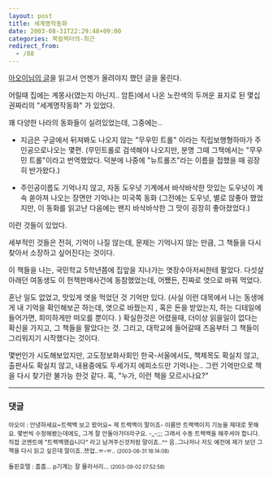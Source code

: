 ```yaml
---
layout: post
title: 세계명작동화
date: 2003-08-31T22:29:48+09:00
categories: 북컬렉터의-최근
redirect_from:
  - /88
---
```


<a href="http://madberry.new21.net/pmachine/index.php?id=P160">아오이님의 글</a>을 읽고서 언젠가 올려야지 했던 글을 올린다.

어릴때 집에는 계몽사(였는지 아닌지.. 암튼)에서 나온 노란색의 두꺼운 표지로 된 몇십권짜리의 "세계명작동화" 가 있었다.

꽤 다양한 나라의 동화들이 실려있었는데, 그중에는..

- 지금은 구글에서 뒤져봐도 나오지 않는 "무우민 트롤" 이라는 직립보행형하마가 주인공으로나오는 몇편. (무민트롤로 검색해야 나오지만, 분명 그때 그책에서는 "무우민 트롤"이라고 번역했었다. 덕분에 나중에 "뉴트롤즈"라는 이름을 접했을 때 굉장히 반가왔다.)

- 주인공이름도 기억나지 않고, 자동 도우넛 기계에서 바삭바삭한 맛있는 도우넛이 계속 쏟아져 나오는 장면만 기억나는 미국쪽 동화 (그전에는 도우넛, 별로 않좋아 했었지만, 이 동화를 읽고난 다음에는 왠지 바삭바삭한 그 맛이 굉장히 좋아졌었다.)

이런 것들이 있었다.

세부적인 것들은 전혀, 기억이 나질 않는데, 문제는 기억나지 않는 만큼, 그 책들을 다시 찾아서 소장하고 싶어진다는 것이다.

이 책들을 나는, 국민학교 5학년쯤에 집앞을 지나가는 엿장수아저씨한테 팔았다. 다섯살 아래던 여동생도 이 헌책판매사건에 동참했었는데, 어쨌든, 진짜로 엿으로 바꿔 먹었다.

혼난 일도 없었고, 맛있게 엿을 먹었던 것 기억만 있다. (사실 이런 대목에서 나는 동생에게 내 기억을 확인해보곤 하는데, 엿으로 바꿨는지 , 혹은 돈을 받았는지, 하는 디테일에 들어가면, 희미하게만 떠오를 뿐이다. ) 확실한것은 어렸을때, 더이상 읽을일이 없다는 확신을 가지고, 그 책들을 팔았다는 것. 그리고, 대학교에 들어갈때 즈음부터 그 책들이 그리워지기 시작했다는 것이다.

몇번인가 시도해보았지만, 고도정보화사회인 한국-서울에서도, 책제목도 확실치 않고, 출판사도 확실치 않고, 내용중에도 두세가지 에피소드만 기억나는.. 그런 기억만으로 책을 다시 찾기란 불가능 한것 같다. 혹, "누가, 이런 책을 모르시나요?"

* * *

### 댓글



<!--- cmt:191 --->
<!--- mail: --->
<!--- parent:0 --->

<small class=comment>아오이 : 안녕하세요~트랙백 보고 왔어요~ 제 트랙백이 말이죠- 이름만 트랙백이지 기능을 제대로 못해요. 몇번씩 수정해봤는데에도, 그게 잘 안돌아가더라구요. -_-;;; 그래서 수동 트랙백을 해주셔야 합니다. 직접 코멘트에 "트랙백했습니다" 라고 남겨주신것처럼 말이죠..^^  음..그나저나 저도 예전에 제가 보던 그 책을 다시 읽고 싶은데 말이죠..쯔업..ㅠ-ㅠ.. <small>(2003-08-31 18:14:08)</small></small>


<!--- cmt:192 --->
<!--- mail: --->
<!--- parent:0 --->

<small class=comment>돌핀호텔 : 흠흠... p기계는 잘 몰라서리... <small>(2003-09-02 07:52:58)</small></small>

